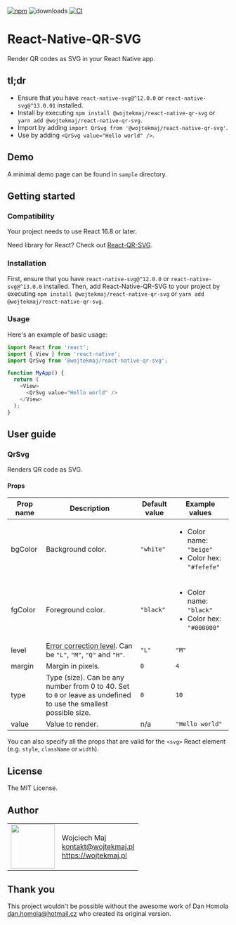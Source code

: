 [![npm](https://img.shields.io/npm/v/@wojtekmaj/react-native-qr-svg.svg)](https://www.npmjs.com/package/@wojtekmaj/react-native-qr-svg) ![downloads](https://img.shields.io/npm/dt/@wojtekmaj/react-native-qr-svg.svg) [![CI](https://github.com/wojtekmaj/react-native-qr-svg/workflows/CI/badge.svg)](https://github.com/wojtekmaj/react-native-qr-svg/actions)

# React-Native-QR-SVG

Render QR codes as SVG in your React Native app.

## tl;dr

- Ensure that you have `react-native-svg@^12.0.0` or `react-native-svg@^13.0.01` installed.
- Install by executing `npm install @wojtekmaj/react-native-qr-svg` or `yarn add @wojtekmaj/react-native-qr-svg`.
- Import by adding `import QrSvg from '@wojtekmaj/react-native-qr-svg'`.
- Use by adding `<QrSvg value="Hello world" />`.

## Demo

A minimal demo page can be found in `sample` directory.

## Getting started

### Compatibility

Your project needs to use React 16.8 or later.

Need library for React? Check out [React-QR-SVG](https://github.com/wojtekmaj/react-qr-svg).

### Installation

First, ensure that you have `react-native-svg@^12.0.0` or `react-native-svg@^13.0.0` installed. Then, add React-Native-QR-SVG to your project by executing `npm install @wojtekmaj/react-native-qr-svg` or `yarn add @wojtekmaj/react-native-qr-svg`.

### Usage

Here's an example of basic usage:

```js
import React from 'react';
import { View } from 'react-native';
import QrSvg from '@wojtekmaj/react-native-qr-svg';

function MyApp() {
  return (
    <View>
      <QrSvg value="Hello world" />
    </View>
  );
}
```

## User guide

### QrSvg

Renders QR code as SVG.

#### Props

| Prop name | Description                                                                                                             | Default value | Example values                                                         |
| --------- | ----------------------------------------------------------------------------------------------------------------------- | ------------- | ---------------------------------------------------------------------- |
| bgColor   | Background color.                                                                                                       | `"white"`     | <ul><li>Color name: `"beige"`</li><li>Color hex: `"#fefefe"`</li></ul> |
| fgColor   | Foreground color.                                                                                                       | `"black"`     | <ul><li>Color name: `"black"`</li><li>Color hex: `"#000000"`</li></ul> |
| level     | [Error correction level](https://en.wikipedia.org/wiki/QR_code#Error_correction). Can be `"L"`, `"M"`, `"Q"` and `"H"`. | `"L"`         | `"M"`                                                                  |
| margin    | Margin in pixels.                                                                                                       | `0`           | `4`                                                                    |
| type      | Type (size). Can be any number from 0 to 40. Set to `0` or leave as undefined to use the smallest possible size.        | `0`           | `10`                                                                   |
| value     | Value to render.                                                                                                        | n/a           | `"Hello world"`                                                        |

You can also specify all the props that are valid for the `<svg>` React element (e.g. `style`, `className` or `width`).

## License

The MIT License.

## Author

<table>
  <tr>
    <td>
      <img src="https://github.com/wojtekmaj.png?s=100" width="100">
    </td>
    <td>
      Wojciech Maj<br />
      <a href="mailto:kontakt@wojtekmaj.pl">kontakt@wojtekmaj.pl</a><br />
      <a href="https://wojtekmaj.pl">https://wojtekmaj.pl</a>
    </td>
  </tr>
</table>

## Thank you

This project wouldn't be possible without the awesome work of Dan Homola <dan.homola@hotmail.cz> who created its original version.
